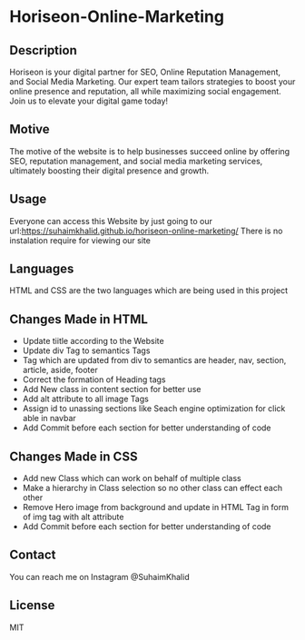 # Horiseon-Online-Marketing

## Description

Horiseon is your digital partner for SEO, Online Reputation Management, and Social Media Marketing. Our expert team tailors strategies to boost your online presence and reputation, all while maximizing social engagement. Join us to elevate your digital game today!

## Motive

The motive of the website is to help businesses succeed online by offering SEO, reputation management, and social media marketing services, ultimately boosting their digital presence and growth.

## Usage

Everyone can access this Website by just going to our url:https://suhaimkhalid.github.io/horiseon-online-marketing/
There is no instalation require for viewing our site

## Languages 
HTML and CSS are the two languages which are being used in this project

## Changes Made in HTML

- Update tiitle according to the Website
- Update div Tag to semantics Tags
- Tag which are updated from div to semantics are header, nav, section, article, aside, footer
- Correct the formation of Heading tags
- Add New class in content section for better use
- Add alt attribute to all image Tags
- Assign id to unassing sections like Seach engine optimization for click able in navbar
- Add Commit before each section for better understanding of code

## Changes Made in CSS

- Add new Class which can work on behalf of multiple class
- Make a hierarchy in Class selection so no other class can effect each other
- Remove Hero image from background and update in HTML Tag in form of img tag with alt attribute
-  Add Commit before each section for better understanding of code

## Contact

You can reach me on Instagram @SuhaimKhalid

## License

MIT
